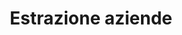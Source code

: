 ---
layout: default
title: Estrazione aziende
header_title: "Estrazione aziende"
header_type: hero #base, post, hero,image, splash
header_img: assets/images/Jekyll_Logo.png
---